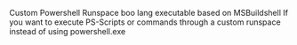 Custom Powershell Runspace boo lang executable based on MSBuildshell If you want to execute PS-Scripts or commands through a custom runspace instead of using powershell.exe

